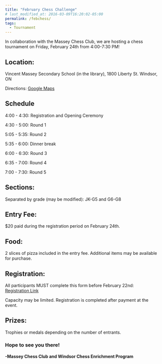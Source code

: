 ```yaml
---
title: "February Chess Challenge"
# last_modified_at: 2016-03-09T16:20:02-05:00
permalink: /febchess/
tags:
  - Tournament
---
```


In collaboration with the Massey Chess Club, we are hosting a chess tournament on Friday, February 24th from 4:00-7:30 PM!

<!-- <img src="https://alanbui1.github.io/chess-website/assets/images/WinterChessChallenge.png" alt="Tournament Flyer" height = "60%" width = "60%"> -->

<h2>Location:</h2> Vincent Massey Secondary School (in the library), 1800 Liberty St. Windsor, ON

Directions: <a href = "https://goo.gl/maps/P9n8JcnS7chTAChZ6">Google Maps </a>

<h2>Schedule</h2>

4:00 - 4:30:             Registration and Opening Ceremony

4:30 - 5:00:             Round 1

5:05 - 5:35:             Round 2

5:35 - 6:00:             Dinner break

6:00 - 6:30:             Round 3

6:35 - 7:00:             Round 4

7:00 - 7:30:             Round 5

<h2>Sections:</h2> Separated by grade (may be modified): JK-G5 and G6-G8

<!-- <h2>Time Control:</h2> Unrated, 10 min + 5-sec increment -->

<h2>Entry Fee:</h2> $20 paid during the registration period on February 24th.

<h2>Food:</h2> 2 slices of pizza included in the entry fee. Additional items may be available for purchase. 

<h2>Registration:</h2> All participants MUST complete this form before February 22nd: <a href = "https://forms.gle/ceanniTf9icBuDNr6">Registration Link</a>

Capacity may be limited. Registration is completed after payment at the event.

<h2>Prizes:</h2> Trophies or medals depending on the number of entrants.
 
<h3>Hope to see you there!</h3>
 
<h4>-Massey Chess Club and Windsor Chess Enrichment Program</h4>